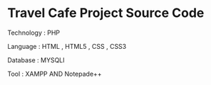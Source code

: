 # Travel Cafe Project Source Code 
  Technology : PHP
  
  Language : HTML , HTML5 , CSS , CSS3
  
  Database : MYSQLI
  
  Tool : XAMPP AND Notepade++
